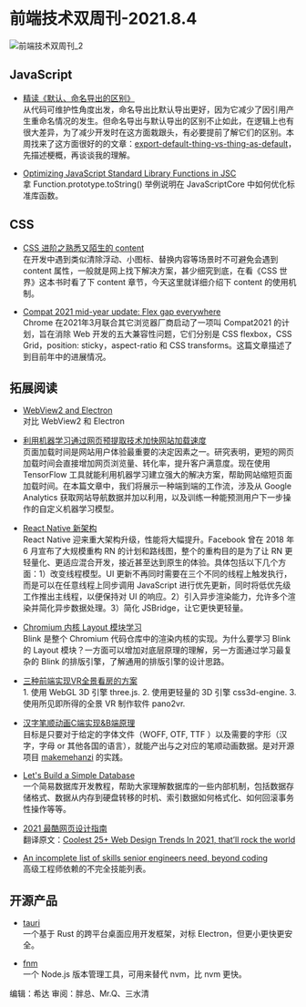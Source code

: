 # 前端技术双周刊-2021.8.4

![前端技术双周刊_2](https://user-images.githubusercontent.com/4032009/128128161-9d64c73e-b421-476f-9305-254e3d86371c.png)

## JavaScript

- [精读《默认、命名导出的区别》](https://zhuanlan.zhihu.com/p/395367954)
<br>从代码可维护性角度出发，命名导出比默认导出更好，因为它减少了因引用产生重命名情况的发生。但命名导出与默认导出的区别不止如此，在逻辑上也有很大差异，为了减少开发时在这方面栽跟头，有必要提前了解它们的区别。本周找来了这方面很好的的文章：[export-default-thing-vs-thing-as-default](https://jakearchibald.com/2021/export-default-thing-vs-thing-as-default/)，先描述梗概，再谈谈我的理解。

- [Optimizing JavaScript Standard Library Functions in JSC](https://webkit.org/blog/11934/optimizing-javascript-standard-library-functions-in-jsc/)
<br>拿 Function.prototype.toString() 举例说明在 JavaScriptCore 中如何优化标准库函数。

## CSS

- [CSS 进阶之熟悉又陌生的 content](https://juejin.cn/post/6989017411261300750)
<br>在开发中遇到类似清除浮动、小图标、替换内容等场景时不可避免会遇到 content 属性，一般就是网上找下解决方案，甚少细究到底，在看《CSS 世界》这本书时看了下 content 章节，今天这里就详细介绍下 content 的使用机制。

- [Compat 2021 mid-year update: Flex gap everywhere](https://web.dev/compat2021-midyear/)
<br>Chrome 在2021年3月联合其它浏览器厂商启动了一项叫 Compat2021 的计划，旨在消除 Web 开发的五大兼容性问题，它们分别是 CSS flexbox，CSS Grid，position: sticky，aspect-ratio 和 CSS transforms。这篇文章描述了到目前年中的进展情况。

## 拓展阅读

- [WebView2 and Electron](https://www.electronjs.org/blog/webview2)
<br>对比 WebView2 和 Electron

- [利用机器学习通过网页预提取技术加快网站加载速度](https://mp.weixin.qq.com/s/S1Yg6wiYkK2lN-5aTp2dqQ)
<br>页面加载时间是网站用户体验最重要的决定因素之一。研究表明，更短的网页加载时间会直接增加网页浏览量、转化率，提升客户满意度。现在使用 TensorFlow 工具就能利用机器学习建立强大的解决方案，帮助网站缩短页面加载时间。在本篇文章中，我们将展示一种端到端的工作流，涉及从 Google Analytics 获取网站导航数据并加以利用，以及训练一种能预测用户下一步操作的自定义机器学习模型。

- [React Native 新架构](https://zhuanlan.zhihu.com/p/281238593)
<br>React Native 迎来重大架构升级，性能将大幅提升。Facebook 曾在 2018 年 6 月宣布了大规模重构 RN 的计划和路线图，整个的重构目的是为了让 RN 更轻量化、更适应混合开发，接近甚至达到原生的体验。具体包括以下几个方面：1）改变线程模型。UI 更新不再同时需要在三个不同的线程上触发执行，而是可以在任意线程上同步调用 JavaScript 进行优先更新，同时将低优先级工作推出主线程，以便保持对 UI 的响应。2）引入异步渲染能力，允许多个渲染并简化异步数据处理。3）简化 JSBridge，让它更快更轻量。

- [Chromium 内核 Layout 模块学习](https://mp.weixin.qq.com/s/UYzAWkCuIPh1Z5yoqGo9nA)
<br>Blink 是整个 Chromium 代码仓库中的渲染内核的实现。为什么要学习 Blink 的 Layout 模块？一方面可以增加对底层原理的理解，另一方面通过学习最复杂的 Blink 的排版引擎，了解通用的排版引擎的设计思路。

- [三种前端实现VR全景看房的方案](https://juejin.cn/post/6973865268426571784)
<br>1. 使用 WebGL 3D 引擎 three.js. 2. 使用更轻量的 3D 引擎 css3d-engine. 3. 使用所见即所得的全景 VR 制作软件 pano2vr.

- [汉字笔顺动画C端实现&B端原理](https://mp.weixin.qq.com/s/dhh5UVXPD9d9bD3JfYOU9w)
<br>目标是只要对于给定的字体文件（WOFF, OTF, TTF ）以及需要的字形（汉字，字母 or 其他各国的语言），就能产出与之对应的笔顺动画数据。是对开源项目 [makemehanzi](https://github.com/skishore/makemeahanzi) 的实践。

- [Let's Build a Simple Database](https://cstack.github.io/db_tutorial/)
<br>一个简易数据库开发教程，帮助大家理解数据库的一些内部机制，包括数据存储格式、数据从内存到硬盘转移的时机、索引数据如何格式化、如何回滚事务性操作等等。

- [2021 最酷网页设计指南](https://juejin.cn/post/6979821352576352269)
<br>翻译原文：[Coolest 25+ Web Design Trends In 2021, that’ll rock the world](https://medium.com/quick-code/coolest-25-web-design-trends-in-2021-thatll-rock-the-world-388eb1144b7e)

- [An incomplete list of skills senior engineers need, beyond coding](https://skamille.medium.com/an-incomplete-list-of-skills-senior-engineers-need-beyond-coding-8ed4a521b29f)
<br>高级工程师依赖的不完全技能列表。

## 开源产品

- [tauri](https://github.com/tauri-apps/tauri)
<br>一个基于 Rust 的跨平台桌面应用开发框架，对标 Electron，但更小更快更安全。

- [fnm](https://github.com/Schniz/fnm)
<br>一个 Node.js 版本管理工具，可用来替代 nvm，比 nvm 更快。

编辑：希达 审阅：胖总、Mr.Q、三水清

